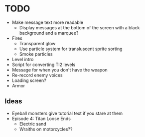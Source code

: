 # TODO
- Make message text more readable
  - Display messages at the bottom of the screen with a black background and a marquee?
- Fires
  - Transparent glow
  - Use particle system for transluscent sprite sorting
  - Smoke particles
- Level intro
- Script for converting TI2 levels
- Message for when you don't have the weapon
- Re-record enemy voices
- Loading screen?
- Armor

## Ideas

- Eyeball monsters give tutorial text if you stare at them
- Episode 4: Titan Loose Ends
  - Electric sand
  - Wraiths on motorcycles??
